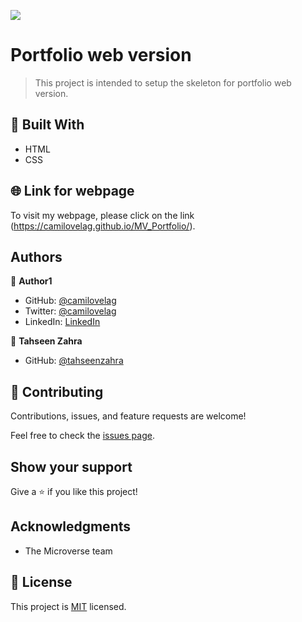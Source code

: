 ![](https://img.shields.io/badge/Microverse-blueviolet)

# Portfolio web version

> This project is intended to setup the skeleton for portfolio web version.


## 🧰 Built With

- HTML
- CSS

## 🌐 Link for webpage

To visit my webpage, please click on the link (https://camilovelag.github.io/MV_Portfolio/).


## Authors

👤 **Author1**

- GitHub: [@camilovelag](https://github.com/camilovelag)
- Twitter: [@camilovelag](https://twitter.com/camilovelag)
- LinkedIn: [LinkedIn](https://linkedin.com/in/camilovelag)

👤 **Tahseen Zahra**

- GitHub: [@tahseenzahra](https://github.com/tahseenzahra)

## 🤝 Contributing

Contributions, issues, and feature requests are welcome!

Feel free to check the [issues page](../../issues/).

## Show your support

Give a ⭐️ if you like this project!

## Acknowledgments

- The Microverse team

## 📝 License

This project is [MIT](./MIT.md) licensed.
